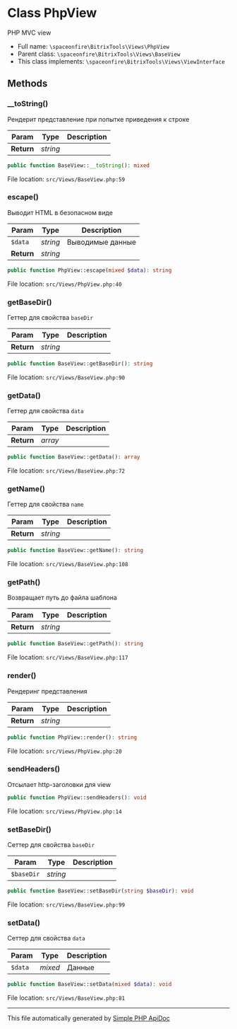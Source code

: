 # Class PhpView

PHP MVC view

-   Full name: `\spaceonfire\BitrixTools\Views\PhpView`
-   Parent class: `\spaceonfire\BitrixTools\Views\BaseView`
-   This class implements: `\spaceonfire\BitrixTools\Views\ViewInterface`

## Methods

### \_\_toString()

Рендерит представление при попытке приведения к строке

| Param      | Type     | Description |
| ---------- | -------- | ----------- |
| **Return** | _string_ |             |

```php
public function BaseView::__toString(): mixed
```

File location: `src/Views/BaseView.php:59`

### escape()

Выводит HTML в безопасном виде

| Param      | Type     | Description      |
| ---------- | -------- | ---------------- |
| `$data`    | _string_ | Выводимые данные |
| **Return** | _string_ |                  |

```php
public function PhpView::escape(mixed $data): string
```

File location: `src/Views/PhpView.php:40`

### getBaseDir()

Геттер для свойства `baseDir`

| Param      | Type     | Description |
| ---------- | -------- | ----------- |
| **Return** | _string_ |             |

```php
public function BaseView::getBaseDir(): string
```

File location: `src/Views/BaseView.php:90`

### getData()

Геттер для свойства `data`

| Param      | Type    | Description |
| ---------- | ------- | ----------- |
| **Return** | _array_ |             |

```php
public function BaseView::getData(): array
```

File location: `src/Views/BaseView.php:72`

### getName()

Геттер для свойства `name`

| Param      | Type     | Description |
| ---------- | -------- | ----------- |
| **Return** | _string_ |             |

```php
public function BaseView::getName(): string
```

File location: `src/Views/BaseView.php:108`

### getPath()

Возвращает путь до файла шаблона

| Param      | Type     | Description |
| ---------- | -------- | ----------- |
| **Return** | _string_ |             |

```php
public function BaseView::getPath(): string
```

File location: `src/Views/BaseView.php:117`

### render()

Рендеринг представления

| Param      | Type     | Description |
| ---------- | -------- | ----------- |
| **Return** | _string_ |             |

```php
public function PhpView::render(): string
```

File location: `src/Views/PhpView.php:20`

### sendHeaders()

Отсылает http-заголовки для view

```php
public function PhpView::sendHeaders(): void
```

File location: `src/Views/PhpView.php:14`

### setBaseDir()

Сеттер для свойства `baseDir`

| Param      | Type     | Description |
| ---------- | -------- | ----------- |
| `$baseDir` | _string_ |             |

```php
public function BaseView::setBaseDir(string $baseDir): void
```

File location: `src/Views/BaseView.php:99`

### setData()

Сеттер для свойства `data`

| Param   | Type    | Description |
| ------- | ------- | ----------- |
| `$data` | _mixed_ | Данные      |

```php
public function BaseView::setData(mixed $data): void
```

File location: `src/Views/BaseView.php:81`

---

This file automatically generated by [Simple PHP ApiDoc](https://github.com/spaceonfire/simple-php-apidoc)
